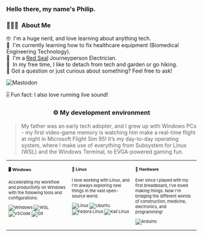 ### Hello there, my name's Philip.

### 👨🏻‍💻 &nbsp;About Me

🤓 &nbsp;I'm a huge nerd, and love learning about anything tech.\
🩻 &nbsp;I'm currently learning how to fix healthcare equipment (Biomedical Engineering Technology).\
🔌 &nbsp;I'm a [Red Seal](https://www.red-seal.ca/eng/about/pr.4gr.1m.shtml) Journeyperson Electrician.\
🌱 &nbsp;In my free time, I like to detach from tech and garden or go hiking.\
💬 Got a question or just curious about something? Feel free to ask!

![Mastodon](https://img.shields.io/badge/-@asclepiadae@mindly.social-6364FF?style=flat&logo=mastodon&logoColor=white)

🎚️ Fun fact: I also love running live sound!

### <p align="center">⚙️ My development environment </p>

> My father was an early tech adopter, and I grew up with Windows PCs - my first video-game memory is watching him make a real-time flight at night in Microsoft Flight Sim 95! It’s my day-to-day operating system, where I make use of everything from Subsystem for Linux (WSL) and the Windows Terminal, to EVGA-powered gaming fun.

<div class="table-devenvironment">
  <table style="font-size: 11px">
  <tr>
  <td valign="top" width="33%">

#### 🖥️ Windows

Accelerating my workflow and productivity on Windows with the following tools and configurations:

![Windows](https://img.shields.io/badge/-Windows-0078D6?style=flat&logo=windows&logoColor=white)
![WSL](https://img.shields.io/badge/-WSL-0D1117?style=flat&logo=windows-subsystem-for-linux&logoColor=FCC624)
![VSCode](https://img.shields.io/badge/-Visual%20Studio%20Code-007ACC?style=flat&logo=visual-studio-code&logoColor=white)
![Git](https://img.shields.io/badge/-Git-F05032?style=flat&logo=git&logoColor=white)

  </td>
  <td valign="top" width="33%">

#### 🐧 Linux

I love working with Linux, and I'm always exploring new things in the vast open-source world.

![Linux](https://img.shields.io/badge/-Linux-000000?style=flat&logo=linux&logoColor=FCC624)
![Ubuntu](https://img.shields.io/badge/-Ubuntu-E95420?style=flat&logo=ubuntu&logoColor=white)
![Fedora Linux](https://img.shields.io/badge/-Fedora-51A2DA?style=flat&logo=fedora&logoColor=white)
![Kali Linux](https://img.shields.io/badge/-Kali-557C94?style=flat&logo=kali-linux&logoColor=white)

  </td>
  <td valign="top" width="33%">

#### 🔋 Hardware

Ever since I played with my first breadboard, I've loved making things. Now I'm bridging the different worlds of construction, medicine, electronics, and programming!

![Arduino](https://img.shields.io/badge/-Arduino-0ca1a6?style=flat&logo=arduino&logoColor=white)

  </td>
  </tr>
  </table>
</div>
